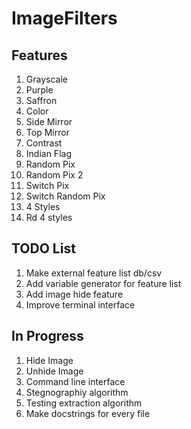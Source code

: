 # ImageFilters
## Features
1. Grayscale
2. Purple
3. Saffron
4. Color
5. Side Mirror
6. Top Mirror
7. Contrast
8. Indian Flag
9. Random Pix
10. Random Pix 2
11. Switch Pix
12. Switch Random Pix
13. 4 Styles
14. Rd 4 styles
## TODO List
1. Make external feature list db/csv
2. Add variable generator for feature list
3. Add image hide feature
4. Improve terminal interface
## In Progress
1. Hide Image
2. Unhide Image
3. Command line interface
4. Stegnographiy algorithm
5. Testing extraction algorithm
6. Make docstrings for every file